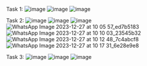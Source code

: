 Task 1:
![image](https://github.com/akasht2002/OIBSIP/assets/112693064/72fa307c-ae9c-4b8b-b1de-0b515bb98b19)
![image](https://github.com/akasht2002/OIBSIP/assets/112693064/333dfc6b-f82b-4c8d-8c4f-5715458683be)
![image](https://github.com/akasht2002/OIBSIP/assets/112693064/2c48c537-b471-47d7-8b51-41affc62203e)

Task 2:
![image](https://github.com/akasht2002/OIBSIP/assets/112693064/a51da448-c7bc-413c-b859-6b0ec628fc38)
![image](https://github.com/akasht2002/OIBSIP/assets/112693064/40646684-989c-4d65-843a-2b7fa80674ef)
![image](https://github.com/akasht2002/OIBSIP/assets/112693064/72fcc81e-342b-4f96-a780-ea42e1ae9d16)
![WhatsApp Image 2023-12-27 at 10 05 57_ed7b5183](https://github.com/akasht2002/OIBSIP/assets/112693064/2ac04a73-65ae-4849-abcf-3e58564b6bb2)
![WhatsApp Image 2023-12-27 at 10 10 03_23545b32](https://github.com/akasht2002/OIBSIP/assets/112693064/87c26c89-0bb1-41a2-9eb6-655eaa1bda59)
![WhatsApp Image 2023-12-27 at 10 12 48_7c4abcf8](https://github.com/akasht2002/OIBSIP/assets/112693064/7cec472b-e580-4a47-a3eb-705140ed95f3)
![WhatsApp Image 2023-12-27 at 10 17 31_6e28e9e8](https://github.com/akasht2002/OIBSIP/assets/112693064/773ca6b2-6531-4ef6-b57e-c86dc73dec36)



Task 3:
![image](https://github.com/akasht2002/OIBSIP/assets/112693064/0bffc36c-8b1d-4538-a9ee-a36b5358b002)
![image](https://github.com/akasht2002/OIBSIP/assets/112693064/6f16e10d-c3e6-4781-b6a8-d3962ed871f8)
![image](https://github.com/akasht2002/OIBSIP/assets/112693064/df613ab6-52ff-41e2-8cef-08987772bbdb)
